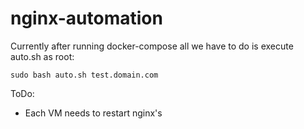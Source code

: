 # nginx-automation

Currently after running docker-compose all we have to do is execute auto.sh as root:

```
sudo bash auto.sh test.domain.com
```

ToDo:
- Each VM needs to restart nginx's
